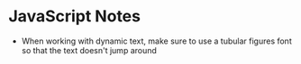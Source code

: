 # JavaScript Notes

- When working with dynamic text, make sure to use a tubular figures font so that the text doesn't jump around 
<!--stackedit_data:
eyJoaXN0b3J5IjpbMjkwMzA4NjE2XX0=
-->